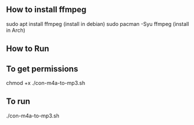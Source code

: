 
## How to install ffmpeg

sudo apt install ffmpeg (install in debian)
sudo pacman -Syu ffmpeg (install in Arch)

## How to Run

## To get permissions 
chmod +x ./con-m4a-to-mp3.sh 

## To run
./con-m4a-to-mp3.sh 

